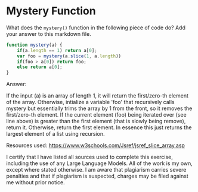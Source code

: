 # Mystery Function

What does the `mystery()` function in the following piece of code do? Add your
answer to this markdown file.

```javascript
function mystery(a) {
    if(a.length == 1) return a[0];
    var foo = mystery(a.slice(1, a.length))
    if(foo > a[0]) return foo;
    else return a[0];
}
```
Answer:

If the input (a) is an array of length 1, it will return the first/zero-th element of the array.
Otherwise, intialize a variable 'foo' that recursively calls mystery but essentially trims the array by 1 from the front, so it removes the first/zero-th element.
If the current element (foo) being iterated over (see line above) is greater than the first element (that is slowly being remove), return it.
Otherwise, return the first element.
In essence this just returns the largest element of a list using recursion.

Resources used:
https://www.w3schools.com/Jsref/jsref_slice_array.asp

I certify that I have listed all sources used to complete this exercise, including the use of any Large Language Models. All of the work is my own, except where stated otherwise. I am aware that plagiarism carries severe penalties and that if plagiarism is suspected, charges may be filed against me without prior notice.
